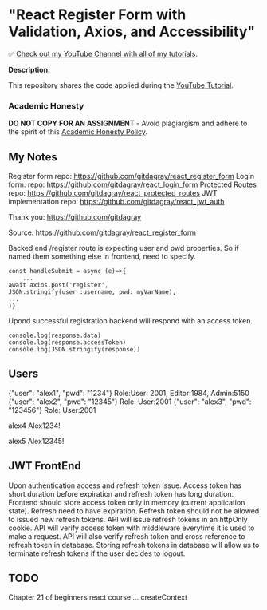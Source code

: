# "React Register Form with Validation, Axios, and Accessibility"

✅ [Check out my YouTube Channel with all of my tutorials](https://www.youtube.com/DaveGrayTeachesCode).

**Description:**

This repository shares the code applied during the [YouTube Tutorial](https://youtu.be/brcHK3P6ChQ).

### Academic Honesty

**DO NOT COPY FOR AN ASSIGNMENT** - Avoid plagiargism and adhere to the spirit of this [Academic Honesty Policy](https://www.freecodecamp.org/news/academic-honesty-policy/).

## My Notes

Register form repo: https://github.com/gitdagray/react_register_form
Login form: repo: https://github.com/gitdagray/react_login_form
Protected Routes repo: https://github.com/gitdagray/react_protected_routes
JWT implementation repo: https://github.com/gitdagray/react_jwt_auth

Thank you: https://github.com/gitdagray

Source: https://github.com/gitdagray/react_register_form

Backed end /register route is expecting user and pwd properties.
So if named them something else in frontend, need to specify.

```
const handleSubmit = async (e)=>{
    ...
await axios.post('register',
JSON.stringify(user :username, pwd: myVarName),
...
)}
```

Upond successful registration backend will respond with an access token.

```
console.log(response.data)
console.log(response.accessToken)
console.log(JSON.stringify(response))

```

## Users

{"user": "alex1", "pwd": "1234"} Role:User: 2001, Editor:1984, Admin:5150
{"user": "alex2", "pwd": "12345"} Role: User:2001
{"user": "alex3", "pwd": "123456"} Role: User:2001

alex4
Alex1234!

alex5
Alex12345!

## JWT FrontEnd

Upon authentication access and refresh token issue.
Access token has short duration before expiration and refresh token has long duration.
Frontend should store access token only in memory (current application state).
Refresh need to have expiration. Refresh token should not be allowed to issued new refresh tokens.
API will issue refresh tokens in an httpOnly cookie.
API will verify access token with middleware everytime it is used to make a request.
API will also verify refresh token and cross reference to refresh token in database.
Storing refresh tokens in database will allow us to terminate refresh tokens if the user decides to logout.

## TODO

Chapter 21 of beginners react course ... createContext
